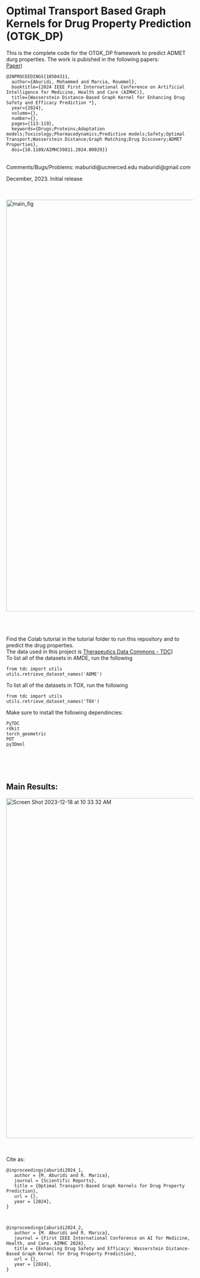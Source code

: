 # Optimal Transport Based Graph Kernels for Drug Property Prediction (OTGK_DP)

This is the complete code for the OTGK_DP framework to predict ADMET durg properties. The work is pubished in the following papers: <br />
[Paper](https://ieeexplore.ieee.org/abstract/document/10504311))
 <br />

```
@INPROCEEDINGS{10504311,
  author={Aburidi, Mohammed and Marcia, Roummel},
  booktitle={2024 IEEE First International Conference on Artificial Intelligence for Medicine, Health and Care (AIMHC)}, 
  title={Wasserstein Distance-Based Graph Kernel for Enhancing Drug Safety and Efficacy Prediction *}, 
  year={2024},
  volume={},
  number={},
  pages={113-119},
  keywords={Drugs;Proteins;Adaptation models;Toxicology;Pharmacodynamics;Predictive models;Safety;Optimal Transport;Wasserstein Distance;Graph Matching;Drug Discovery;ADMET Properties},
  doi={10.1109/AIMHC59811.2024.00029}}
```
 <br />
Comments/Bugs/Problems: maburidi@ucmerced.edu  maburidi@gmail.com  <br />



December, 2023. Initial release <br />


<br />
<br />


<img width="1103" alt="main_fig" src="https://github.com/Maburidi/OTGK_DP/assets/48891624/a52d6c2f-9334-4af2-b596-b3213db96935">

<br />
<br />
<br />
<br />


Find the Colab tutorial in the tutorial folder to run this repository and to predict the drug properties. <br /> 
The data used in this project is   [Therapeutics Data Commons - TDC](https://tdcommons.ai/)) <br /> 
To list all of the datasets in AMDE, run the following 

```
from tdc import utils
utils.retrieve_dataset_names('ADME')
```

To list all of the datasets in TOX, run the following 

```
from tdc import utils
utils.retrieve_dataset_names('TOX')
```



Make sure to install the following dependincies:  

```
PyTDC
rdkit
torch_geometric
POT
py3Dmol

```



 <br /> 
  <br /> 
   <br /> 


## Main Results: 

<img width="911" alt="Screen Shot 2023-12-18 at 10 33 32 AM" src="https://github.com/Maburidi/OTGK_DP/assets/48891624/174fa587-06e1-46c3-b32b-399fdea34d2c">



 <br /> 
  <br /> 
   <br /> 



Cite as:
```
@inproceedings{aburidi2024_1,
   author = {M. Aburidi and R. Marica},
   journal = {Scientific Reports},
   title = {Optimal Transport-Based Graph Kernels for Drug Property Prediction},
   url = {},
   year = {2024},
}



@inproceedings{aburidi2024_2,
   author = {M. Aburidi and R. Marica},
   journal = {First IEEE International Conference on AI for Medicine, Health, and Care. AIMHC 2024},
   title = {Enhancing Drug Safety and Efficacy: Wasserstein Distance-Based Graph Kernel for Drug Property Prediction}, 
   url = {},
   year = {2024},
}
```

